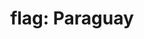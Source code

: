 ---
layout: smileys&emotion
title: "flag: Paraguay"
emoji: flag_paraguay
permalink: 🇵🇾.html
image: assets/img/3moji/flag_paraguay.png
---
